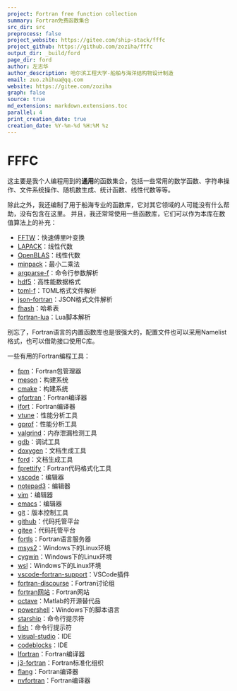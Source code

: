 ```yaml
---
project: Fortran free function collection
summary: Fortran免费函数集合
src_dir: src
preprocess: false
project_website: https://gitee.com/ship-stack/fffc
project_github: https://github.com/zoziha/fffc
output_dir: _build/ford
page_dir: ford
author: 左志华
author_description: 哈尔滨工程大学-船舶与海洋结构物设计制造
email: zuo.zhihua@qq.com
website: https://gitee.com/zoziha
graph: false
source: true
md_extensions: markdown.extensions.toc
parallel: 4
print_creation_date: true
creation_date: %Y-%m-%d %H:%M %z
---
```


# FFFC

这主要是我个人编程用到的**通用**的函数集合，包括一些常用的数学函数、字符串操作、文件系统操作、随机数生成、统计函数、线性代数等等。

除此之外，我还编制了用于船海专业的函数库，它对其它领域的人可能没有什么帮助，没有包含在这里。
并且，我还常常使用一些函数库，它们可以作为本库在数值算法上的补充：

* [FFTW](http://www.fftw.org/)：快速傅里叶变换
* [LAPACK](http://www.netlib.org/lapack/)：线性代数
* [OpenBLAS](https://www.openblas.net/)：线性代数
* [minpack](https://github.com/fortran-lang/minpack)：最小二乘法
* [argparse-f](https://github.com/0382/argparse-f)：命令行参数解析
* [hdf5](https://github.com/HDFGroup/hdf5)：高性能数据格式
* [toml-f](https://github.com/toml-f/toml-f)：TOML格式文件解析
* [json-fortran](https://github.com/jacobwilliams/json-fortran)：JSON格式文件解析
* [fhash](https://github.com/LKedward/fhash)：哈希表
* [fortran-lua](https://github.com/interkosmos/fortran-lua53)：Lua脚本解析

别忘了，Fortran语言的内置函数库也是很强大的，配置文件也可以采用Namelist格式，也可以借助接口使用C库。

一些有用的Fortran编程工具：

* [fpm](https://github.com/fortran-lang/fpm)：Fortran包管理器
* [meson](https://mesonbuild.com/)：构建系统
* [cmake](https://cmake.org/)：构建系统
* [gfortran](https://gcc.gnu.org/fortran/)：Fortran编译器
* [ifort](https://www.intel.com/content/www/us/en/developer/tools/oneapi/fortran-compiler.html)：Fortran编译器
* [vtune](https://software.intel.com/content/www/us/en/develop/tools/vtune-profiler.html)：性能分析工具
* [gprof](https://www.gnu.org/software/gprof/)：性能分析工具
* [valgrind](https://valgrind.org/)：内存泄漏检测工具
* [gdb](https://www.gnu.org/software/gdb/)：调试工具
* [doxygen](https://www.doxygen.nl/index.html)：文档生成工具
* [ford](https://github.com/Fortran-FOSS-Programmers/ford)：文档生成工具
* [fprettify](https://github.com/pseewald/fprettify)：Fortran代码格式化工具
* [vscode](https://code.visualstudio.com/)：编辑器
* [notepad3](https://www.rizonesoft.com/downloads/notepad3/)：编辑器
* [vim](https://www.vim.org/)：编辑器
* [emacs](https://www.gnu.org/software/emacs/)：编辑器
* [git](https://git-scm.com/)：版本控制工具
* [github](https://github.com/)：代码托管平台
* [gitee](https://gitee.com/)：代码托管平台
* [fortls](https://github.com/fortran-lang/fortls)：Fortran语言服务器
* [msys2](https://www.msys2.org/)：Windows下的Linux环境
* [cygwin](https://www.cygwin.com/)：Windows下的Linux环境
* [wsl](https://docs.microsoft.com/en-us/windows/wsl/install-win10)：Windows下的Linux环境
* [vscode-fortran-support](https://github.com/fortran-lang/vscode-fortran-support)：VSCode插件
* [fortran-discourse](https://fortran-lang.discourse.group/)：Fortran讨论组
* [fortran网站](https://fortran-lang.org/)：Fortran网站
* [octave](https://octave.org/)：Matlab的开源替代品
* [powershell](https://docs.microsoft.com/en-us/powershell/)：Windows下的脚本语言
* [starship](https://starship.rs/)：命令行提示符
* [fish](https://fishshell.com/)：命令行提示符
* [visual-studio](https://visualstudio.microsoft.com/)：IDE
* [codeblocks](http://www.codeblocks.org/)：IDE
* [lfortran](https://lfortran.org/)：Fortran编译器
* [j3-fortran](https://j3-fortran.org/)：Fortran标准化组织
* [flang](https://flang.llvm.org/docs/)：Fortran编译器
* [nvfortran](https://developer.nvidia.com/hpc-sdk)：Fortran编译器
